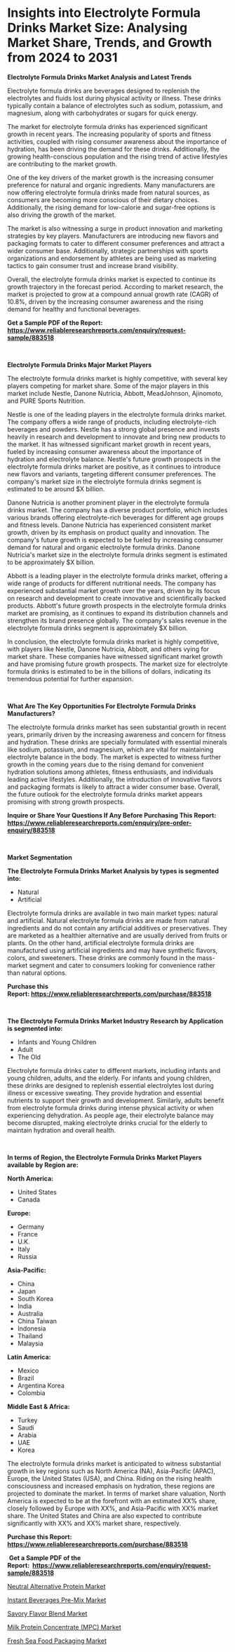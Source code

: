 <p><h1>Insights into Electrolyte Formula Drinks Market Size: Analysing Market Share, Trends, and Growth from 2024 to 2031</h1></p><p><strong>Electrolyte Formula Drinks Market Analysis and Latest Trends</strong></p>
<p><p>Electrolyte formula drinks are beverages designed to replenish the electrolytes and fluids lost during physical activity or illness. These drinks typically contain a balance of electrolytes such as sodium, potassium, and magnesium, along with carbohydrates or sugars for quick energy.</p><p>The market for electrolyte formula drinks has experienced significant growth in recent years. The increasing popularity of sports and fitness activities, coupled with rising consumer awareness about the importance of hydration, has been driving the demand for these drinks. Additionally, the growing health-conscious population and the rising trend of active lifestyles are contributing to the market growth.</p><p>One of the key drivers of the market growth is the increasing consumer preference for natural and organic ingredients. Many manufacturers are now offering electrolyte formula drinks made from natural sources, as consumers are becoming more conscious of their dietary choices. Additionally, the rising demand for low-calorie and sugar-free options is also driving the growth of the market.</p><p>The market is also witnessing a surge in product innovation and marketing strategies by key players. Manufacturers are introducing new flavors and packaging formats to cater to different consumer preferences and attract a wider consumer base. Additionally, strategic partnerships with sports organizations and endorsement by athletes are being used as marketing tactics to gain consumer trust and increase brand visibility.</p><p>Overall, the electrolyte formula drinks market is expected to continue its growth trajectory in the forecast period. According to market research, the market is projected to grow at a compound annual growth rate (CAGR) of 10.8%, driven by the increasing consumer awareness and the rising demand for healthy and functional beverages.</p></p>
<p><strong>Get a Sample PDF of the Report:&nbsp; <a href="https://www.reliableresearchreports.com/enquiry/request-sample/883518">https://www.reliableresearchreports.com/enquiry/request-sample/883518</a></strong></p>
<p>&nbsp;</p>
<p><strong>Electrolyte Formula Drinks Major Market Players</strong></p>
<p><p>The electrolyte formula drinks market is highly competitive, with several key players competing for market share. Some of the major players in this market include Nestle, Danone Nutricia, Abbott, MeadJohnson, Ajinomoto, and PURE Sports Nutrition.</p><p>Nestle is one of the leading players in the electrolyte formula drinks market. The company offers a wide range of products, including electrolyte-rich beverages and powders. Nestle has a strong global presence and invests heavily in research and development to innovate and bring new products to the market. It has witnessed significant market growth in recent years, fueled by increasing consumer awareness about the importance of hydration and electrolyte balance. Nestle's future growth prospects in the electrolyte formula drinks market are positive, as it continues to introduce new flavors and variants, targeting different consumer preferences. The company's market size in the electrolyte formula drinks segment is estimated to be around $X billion.</p><p>Danone Nutricia is another prominent player in the electrolyte formula drinks market. The company has a diverse product portfolio, which includes various brands offering electrolyte-rich beverages for different age groups and fitness levels. Danone Nutricia has experienced consistent market growth, driven by its emphasis on product quality and innovation. The company's future growth is expected to be fueled by increasing consumer demand for natural and organic electrolyte formula drinks. Danone Nutricia's market size in the electrolyte formula drinks segment is estimated to be approximately $X billion.</p><p>Abbott is a leading player in the electrolyte formula drinks market, offering a wide range of products for different nutritional needs. The company has experienced substantial market growth over the years, driven by its focus on research and development to create innovative and scientifically backed products. Abbott's future growth prospects in the electrolyte formula drinks market are promising, as it continues to expand its distribution channels and strengthen its brand presence globally. The company's sales revenue in the electrolyte formula drinks segment is approximately $X billion.</p><p>In conclusion, the electrolyte formula drinks market is highly competitive, with players like Nestle, Danone Nutricia, Abbott, and others vying for market share. These companies have witnessed significant market growth and have promising future growth prospects. The market size for electrolyte formula drinks is estimated to be in the billions of dollars, indicating its tremendous potential for further expansion.</p></p>
<p>&nbsp;</p>
<p><strong>What Are The Key Opportunities For Electrolyte Formula Drinks Manufacturers?</strong></p>
<p><p>The electrolyte formula drinks market has seen substantial growth in recent years, primarily driven by the increasing awareness and concern for fitness and hydration. These drinks are specially formulated with essential minerals like sodium, potassium, and magnesium, which are vital for maintaining electrolyte balance in the body. The market is expected to witness further growth in the coming years due to the rising demand for convenient hydration solutions among athletes, fitness enthusiasts, and individuals leading active lifestyles. Additionally, the introduction of innovative flavors and packaging formats is likely to attract a wider consumer base. Overall, the future outlook for the electrolyte formula drinks market appears promising with strong growth prospects.</p></p>
<p><strong>Inquire or Share Your Questions If Any Before Purchasing This Report: <a href="https://www.reliableresearchreports.com/enquiry/pre-order-enquiry/883518">https://www.reliableresearchreports.com/enquiry/pre-order-enquiry/883518</a></strong></p>
<p>&nbsp;</p>
<p><strong>Market Segmentation</strong></p>
<p><strong>The Electrolyte Formula Drinks Market Analysis by types is segmented into:</strong></p>
<p><ul><li>Natural</li><li>Artificial</li></ul></p>
<p><p>Electrolyte formula drinks are available in two main market types: natural and artificial. Natural electrolyte formula drinks are made from natural ingredients and do not contain any artificial additives or preservatives. They are marketed as a healthier alternative and are usually derived from fruits or plants. On the other hand, artificial electrolyte formula drinks are manufactured using artificial ingredients and may have synthetic flavors, colors, and sweeteners. These drinks are commonly found in the mass-market segment and cater to consumers looking for convenience rather than natural options.</p></p>
<p><strong>Purchase this Report:&nbsp;<a href="https://www.reliableresearchreports.com/purchase/883518">https://www.reliableresearchreports.com/purchase/883518</a></strong></p>
<p>&nbsp;</p>
<p><strong>The Electrolyte Formula Drinks Market Industry Research by Application is segmented into:</strong></p>
<p><ul><li>Infants and Young Children</li><li>Adult</li><li>The Old</li></ul></p>
<p><p>Electrolyte formula drinks cater to different markets, including infants and young children, adults, and the elderly. For infants and young children, these drinks are designed to replenish essential electrolytes lost during illness or excessive sweating. They provide hydration and essential nutrients to support their growth and development. Similarly, adults benefit from electrolyte formula drinks during intense physical activity or when experiencing dehydration. As people age, their electrolyte balance may become disrupted, making electrolyte drinks crucial for the elderly to maintain hydration and overall health.</p></p>
<p>&nbsp;</p>
<p><strong>In terms of Region, the Electrolyte Formula Drinks Market Players available by Region are:</strong></p>
<p>
    <p> <strong> North America: </strong>
        <ul>
            <li>United States</li>
            <li>Canada</li>
        </ul>
        </p> 
    <p> <strong> Europe: </strong>
        <ul>
            <li>Germany</li>
            <li>France</li>
            <li>U.K.</li>
            <li>Italy</li>
            <li>Russia</li>
        </ul>
        </p> 
    <p> <strong> Asia-Pacific: </strong>
        <ul>
            <li>China</li>
            <li>Japan</li>
            <li>South Korea</li>
            <li>India</li>
            <li>Australia</li>
            <li>China Taiwan</li>
            <li>Indonesia</li>
            <li>Thailand</li>
            <li>Malaysia</li>
        </ul>
        </p> 
    <p> <strong> Latin America: </strong>
        <ul>
            <li>Mexico</li>
            <li>Brazil</li>
            <li>Argentina Korea</li>
            <li>Colombia</li>
        </ul>
        </p> 
    <p> <strong> Middle East & Africa: </strong>
        <ul>
            <li>Turkey</li>
            <li>Saudi</li>
            <li>Arabia</li>
            <li>UAE</li>
            <li>Korea</li>
        </ul>
    </p>
    </p>
<p><p>The electrolyte formula drinks market is anticipated to witness substantial growth in key regions such as North America (NA), Asia-Pacific (APAC), Europe, the United States (USA), and China. Riding on the rising health consciousness and increased emphasis on hydration, these regions are projected to dominate the market. In terms of market share valuation, North America is expected to be at the forefront with an estimated XX% share, closely followed by Europe with XX%, and Asia-Pacific with XX% market share. The United States and China are also expected to contribute significantly with XX% and XX% market share, respectively.</p></p>
<p><strong>Purchase this Report: <a href="https://www.reliableresearchreports.com/purchase/883518">https://www.reliableresearchreports.com/purchase/883518</a></strong></p>
<p>&nbsp;<strong>Get a Sample PDF of the Report:&nbsp;&nbsp;<a href="https://www.reliableresearchreports.com/enquiry/request-sample/883518">https://www.reliableresearchreports.com/enquiry/request-sample/883518</a></strong></p>
<p><strong></strong></p>
<p><p><a href="https://github.com/mauripalmi/Market-Research-Report-List-1/blob/main/neutral-alternative-protein-market.md">Neutral Alternative Protein Market</a></p><p><a href="https://github.com/lylyparadise/Market-Research-Report-List-1/blob/main/instant-beverages-pre-mix-market.md">Instant Beverages Pre-Mix Market</a></p><p><a href="https://github.com/globismark/Market-Research-Report-List-1/blob/main/savory-flavor-blend-market.md">Savory Flavor Blend Market</a></p><p><a href="https://github.com/nathandecarvalho/Market-Research-Report-List-1/blob/main/milk-protein-concentrate-mpc-market.md">Milk Protein Concentrate (MPC) Market</a></p><p><a href="https://github.com/markusgodoy/Market-Research-Report-List-1/blob/main/fresh-sea-food-packaging-market.md">Fresh Sea Food Packaging Market</a></p></p>
